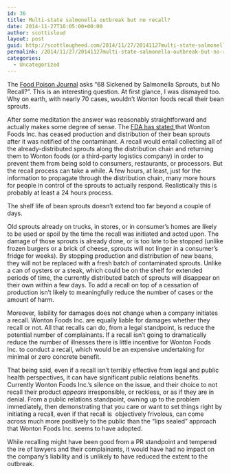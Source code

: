 ```yaml
---
id: 36
title: Multi-state salmonella outbreak but no recall?
date: 2014-11-27T16:05:00+00:00
author: scottisloud
layout: post
guid: http://scottlougheed.com/2014/11/27/20141127multi-state-salmonella-outbreak-but-no-recall/
permalink: /2014/11/27/20141127multi-state-salmonella-outbreak-but-no-recall/
categories:
  - Uncategorized
---
```

The <a target="_blank" href="http://www.foodpoisonjournal.com/food-poisoning-information/68-sickened-by-salmonella-sprouts-but-no-recall/#.VHcTIIu5dSV">Food Poison&nbsp;Journal</a>&nbsp;asks &#8220;68 Sickened by Salmonella Sprouts, but No Recall?&#8221;. This is an interesting question. At first glance, I was dismayed too. Why on earth, with nearly 70 cases, wouldn&#8217;t Wonton foods recall their bean sprouts.&nbsp;

After some meditation the answer was reasonably straightforward and actually makes some degree of sense. The <a target="_blank" href="http://www.fda.gov/Food/RecallsOutbreaksEmergencies/Outbreaks/ucm424426.htm">FDA has stated </a>that Wonton Foods Inc. has ceased production and distribution of their bean sprouts after it was notified of the contaminant. A recall would entail collecting all of the already-distributed sprouts along the distribution chain and returning them to Wonton foods (or a third-party logistics company) in order to prevent them from being sold to consumers, restaurants, or processors. But the recall process can take a while. A few hours, at least, just for the information to propagate through the distribution chain, many more hours for people in control of the sprouts to actually respond. Realistically this is probably at least a 24 hours process.&nbsp;

The shelf life of bean sprouts doesn&#8217;t extend too far beyond a couple of days.&nbsp;

Old sprouts already on trucks, in stores, or in consumer&#8217;s homes are likely to be used or spoil by the time the recall was initiated and acted upon. The damage of those sprouts is already done, or is too late to be stopped (unlike frozen burgers or a brick of cheese, sprouts will not linger in a consumer&#8217;s fridge for weeks).&nbsp;<span>By stopping production and distribution of new beans, t</span><span>hey will not be replaced with a fresh batch of contaminated sprouts. </span><span>Unlike a can of oysters or a steak, which could be on the shelf for extended periods of time, the currently distributed batch of sprouts will&nbsp;disappear on their own within a few days.&nbsp;To add a recall on top of a cessation of production isn&#8217;t likely to meaningfully reduce the number of cases or the amount of harm.&nbsp;</span>

<span>Moreover, liability for damages does not change when a company initiates a&nbsp;recall. Wonton Foods Inc.&nbsp;are equally liable for damages whether they recall or not. All that recalls can do, from a legal standpoint, is reduce the potential number of complainants.&nbsp;If a recall isn&#8217;t going to&nbsp;dramatically reduce the number of illnesses there is little incentive for Wonton Foods Inc.&nbsp;to conduct a recall, which would be an expensive undertaking for minimal or zero&nbsp;concrete benefit.&nbsp;</span>

That being said, even if a recall isn&#8217;t terribly effective from&nbsp;legal and public health perspectives, it can have significant public relations benefits. Currently Wonton Foods Inc.&#8217;s silence on the issue, and their choice to not recall their product&nbsp;_appears_&nbsp;irresponsible, or reckless, or as if they are in denial. From a public relations standpoint, owning up to the problem immediately, then demonstrating&nbsp;that you care or want to set things right by initiating a recall, even if that recall is &nbsp;objectively frivolous, can come across much more positively to the public than the &#8220;lips sealed&#8221; approach that Wonton Foods Inc. seems to have adopted.&nbsp;

While recalling might have been good from a PR standpoint and tempered the ire of lawyers and their complainants,&nbsp;it would have had no impact on the company&#8217;s liability and&nbsp;is unlikely to have reduced the extent to the outbreak.&nbsp;